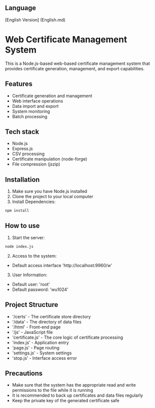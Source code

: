 ## Language
[English Version] (English.md)

# Web Certificate Management System

This is a Node.js-based web-based certificate management system that provides certificate generation, management, and export capabilities.

## Features

- Certificate generation and management
- Web interface operations
- Data import and export
- System monitoring
- Batch processing

## Tech stack

- Node.js
- Express.js
- CSV processing
- Certificate manipulation (node-forge)
- File compression (jszip)

## Installation

1. Make sure you have Node.js installed
2. Clone the project to your local computer
3. Install Dependencies:
```bash
npm install
```

## How to use

1. Start the server:
```bash
node index.js
```

2. Access to the system:
- Default access interface 'http://localhost:9960/w'

3. User Information:
- Default user: 'root'
- Default password: 'wu1024'

## Project Structure

- '/certs' - The certificate store directory
- '/data' - The directory of data files
- '/html' - Front-end page
- '/js' - JavaScript file
- 'certificate.js' - The core logic of certificate processing
- 'index.js' - Application entry
- 'page.js' - Page routing
- 'settings.js' - System settings
- 'stop.js' - Interface access error

## Precautions

- Make sure that the system has the appropriate read and write permissions to the file while it is running
- It is recommended to back up certificates and data files regularly
- Keep the private key of the generated certificate safe

